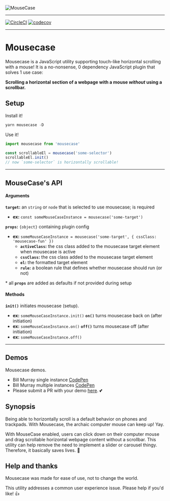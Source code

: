 ![MouseCase](https://yowainwright.imgix.net/mousecase/mousecase.jpg?auto=format)

---


[![CircleCI](https://circleci.com/gh/yowainwright/mousecase.svg?style=svg)](https://circleci.com/gh/yowainwright/mousecase)
[![codecov](https://codecov.io/gh/yowainwright/generate-clean-number/branch/master/graph/badge.svg)](https://codecov.io/gh/yowainwright/mousecase)

---

# Mousecase

Mousecase is a JavaScript utility supporting touch-like horizontal scrolling with a mouse!
It is a no-nonsense, 0 dependency JavaScript plugin that solves 1 use case:

**Scrolling a horizontal section of a webpage with a mouse _without_ using a scrollbar.**

## Setup

Install it!

```javascript
yarn mousecase -D
```

Use it!

```typescript
import mousecase from 'mousecase'

const scrollableEl = mousecase('some-selector')
scrollableEl.init()
// now `some-selector` is horizontally scrollable!
```

---

## MouseCase's API

#### Arguments

**`target`:** an `string` or `node` that is selected to use mousecase; is required
- **ex:** `const someMouseCaseInstance = mousecase('some-target')`

**`props`:** `{object}` containing plugin config
- **ex:** `someMouseCaseInstance = mousecase('some-target', { cssClass: 'mousecase-fun' })`
  - **`activeClass`:** the css class added to the mousecase target element when mousecase is active
  - **`cssClass`:** the css class added to the mousecase target element
  - **`el`:** the formatted target element
  - **`rule`:** a boolean rule that defines whether mousecase should run (or not)

\* all **`props`** are added as defaults if not provided during setup

#### Methods

**`init()`** initiates mousecase (setup).
- **ex:** `someMouseCaseInstance.init()`
**`on()`** turns mousecase back on (after initiation)
- **ex:** `someMouseCaseInstance.on()`
**`off()`** turns mousecase off (after initiation)
- **ex:** `someMouseCaseInstance.off()`

---

## Demos

Mousecase demos. 

- Bill Murray single instance [CodePen](https://codepen.io/yowainwright/pen/d2fa41088f4d40dd9dd55fa72d60441f)
- Bill Murray multiple instances [CodePen](https://codepen.io/yowainwright/pen/3d442391a2e4370da4b12e7f16fddeaf)
- Please submit a PR with your demo [here](/pulls). 💕

## Synopsis

Being able to horizontally scroll is a default behavior on phones and trackpads. 
With Mousecase, the archaic computer mouse can keep up! Yay. 

With MouseCase enabled, users can click down on their computer mouse and drag scrollable horizontal webpage content without a scrollbar. 
This utility can help remove the need to implement a slider or carousel thingy. Therefore, it basically saves lives. 🤔

## Help and thanks

Mousecase was made for ease of use, not to change the world. 

This utility addresses a common user experience issue. 
Please help if you'd like! 👍
